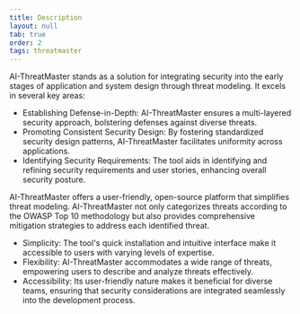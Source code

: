 ```yaml
---
title: Description
layout: null
tab: true
order: 2
tags: threatmaster
---
```


AI-ThreatMaster stands as a solution for integrating security into the early stages of application and system design through threat modeling. It excels in several key areas:

* Establishing Defense-in-Depth: AI-ThreatMaster ensures a multi-layered security approach, bolstering defenses against diverse threats.
* Promoting Consistent Security Design: By fostering standardized security design patterns, AI-ThreatMaster facilitates uniformity across applications.
* Identifying Security Requirements: The tool aids in identifying and refining security requirements and user stories, enhancing overall security posture.

AI-ThreatMaster offers a user-friendly, open-source platform that simplifies threat modeling. AI-ThreatMaster not only categorizes threats according to the OWASP Top 10 methodology but also provides comprehensive mitigation strategies to address each identified threat.

* Simplicity: The tool's quick installation and intuitive interface make it accessible to users with varying levels of expertise.
* Flexibility: AI-ThreatMaster accommodates a wide range of threats, empowering users to describe and analyze threats effectively.
* Accessibility: Its user-friendly nature makes it beneficial for diverse teams, ensuring that security considerations are integrated seamlessly into the development process.
